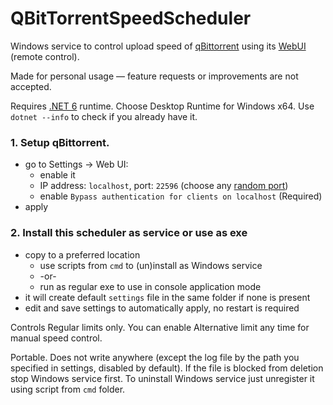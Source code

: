 # QBitTorrentSpeedScheduler
Windows service to control upload speed of [qBittorrent](https://www.qbittorrent.org/) using its [WebUI](https://github.com/qbittorrent/qBittorrent/wiki/WebUI-API-(qBittorrent-4.1)) (remote control).

Made for personal usage — feature requests or improvements are not accepted.

Requires [.NET 6](https://dotnet.microsoft.com/en-us/download/dotnet/6.0) runtime. Choose Desktop Runtime for Windows x64. Use `dotnet --info` to check if you already have it.

### 1. Setup qBittorrent. 
- go to Settings → Web UI:
  - enable it
  - IP address: `localhost`, port: `22596` (choose any [random port](https://www.random.org/integers/?num=1&min=5001&max=49151&col=5&base=10&format=html&rnd=new))
  - enable `Bypass authentication for clients on localhost` (Required)
- apply
### 2. Install this scheduler as service or use as exe
- copy to a preferred location
  - use scripts from `cmd` to (un)install as Windows service
  - -or-
  - run as regular exe to use in console application mode
- it will create default `settings` file in the same folder if none is present
- edit and save settings to automatically apply, no restart is required

Controls Regular limits only. You can enable Alternative limit any time for manual speed control. 

Portable. Does not write anywhere (except the log file by the path you specified in settings, disabled by default). If the file is blocked from deletion stop Windows service first. To uninstall Windows service just unregister it using script from `cmd` folder.
